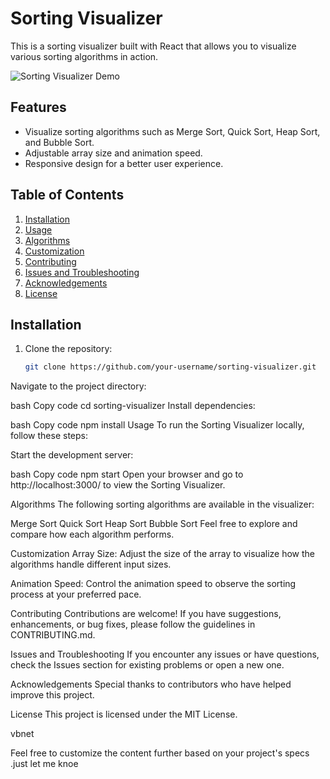# Sorting Visualizer

This is a sorting visualizer built with React that allows you to visualize various sorting algorithms in action.

![Sorting Visualizer Demo](https://dhinakaran-avk.github.io/Sorting_Visualizer/)

## Features

- Visualize sorting algorithms such as Merge Sort, Quick Sort, Heap Sort, and Bubble Sort.
- Adjustable array size and animation speed.
- Responsive design for a better user experience.

## Table of Contents

1. [Installation](#installation)
2. [Usage](#usage)
3. [Algorithms](#algorithms)
4. [Customization](#customization)
5. [Contributing](#contributing)
6. [Issues and Troubleshooting](#issues-and-troubleshooting)
7. [Acknowledgements](#acknowledgements)
8. [License](#license)

## Installation

1. Clone the repository:

   ```bash
   git clone https://github.com/your-username/sorting-visualizer.git
Navigate to the project directory:

bash
Copy code
cd sorting-visualizer
Install dependencies:

bash
Copy code
npm install
Usage
To run the Sorting Visualizer locally, follow these steps:

Start the development server:

bash
Copy code
npm start
Open your browser and go to http://localhost:3000/ to view the Sorting Visualizer.

Algorithms
The following sorting algorithms are available in the visualizer:

Merge Sort
Quick Sort
Heap Sort
Bubble Sort
Feel free to explore and compare how each algorithm performs.

Customization
Array Size: Adjust the size of the array to visualize how the algorithms handle different input sizes.

Animation Speed: Control the animation speed to observe the sorting process at your preferred pace.

Contributing
Contributions are welcome! If you have suggestions, enhancements, or bug fixes, please follow the guidelines in CONTRIBUTING.md.

Issues and Troubleshooting
If you encounter any issues or have questions, check the Issues section for existing problems or open a new one.

Acknowledgements
Special thanks to contributors who have helped improve this project.

License
This project is licensed under the MIT License.

vbnet


Feel free to customize the content further based on your project's specs .just let me knoe